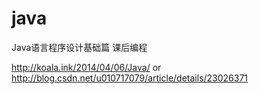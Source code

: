 # java
Java语言程序设计基础篇 课后编程

http://koala.ink/2014/04/06/Java/ or http://blog.csdn.net/u010717079/article/details/23026371
